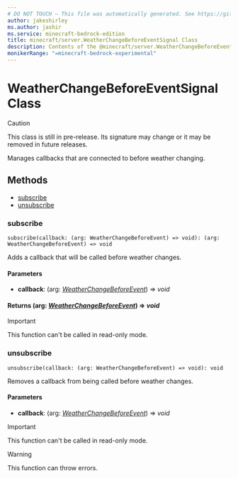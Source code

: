 ```yaml
---
# DO NOT TOUCH — This file was automatically generated. See https://github.com/mojang/minecraftapidocsgenerator to modify descriptions, examples, etc.
author: jakeshirley
ms.author: jashir
ms.service: minecraft-bedrock-edition
title: minecraft/server.WeatherChangeBeforeEventSignal Class
description: Contents of the @minecraft/server.WeatherChangeBeforeEventSignal class.
monikerRange: "=minecraft-bedrock-experimental"
---
```

# WeatherChangeBeforeEventSignal Class

> [!CAUTION]
> This class is still in pre-release.  Its signature may change or it may be removed in future releases.

Manages callbacks that are connected to before weather changing.

## Methods
- [subscribe](#subscribe)
- [unsubscribe](#unsubscribe)

### **subscribe**
`
subscribe(callback: (arg: WeatherChangeBeforeEvent) => void): (arg: WeatherChangeBeforeEvent) => void
`

Adds a callback that will be called before weather changes.

#### **Parameters**
- **callback**: (arg: [*WeatherChangeBeforeEvent*](WeatherChangeBeforeEvent.md)) => *void*

#### **Returns** (arg: [*WeatherChangeBeforeEvent*](WeatherChangeBeforeEvent.md)) => *void*

> [!IMPORTANT]
> This function can't be called in read-only mode.

### **unsubscribe**
`
unsubscribe(callback: (arg: WeatherChangeBeforeEvent) => void): void
`

Removes a callback from being called before weather changes.

#### **Parameters**
- **callback**: (arg: [*WeatherChangeBeforeEvent*](WeatherChangeBeforeEvent.md)) => *void*

> [!IMPORTANT]
> This function can't be called in read-only mode.

> [!WARNING]
> This function can throw errors.
